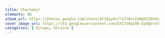 ```yaml
---
title: Chernobyl
elements: 88
album_url: https://photos.google.com/share/AF1QipOs7r17Y8zcG3NghIINSdt2F5f33IHE-OkhNLtq2azqzlBPjXESOuo-osfWKPLQqw?key=dmtfaFJHem9sbUs0ZEpPNG1kWUw3WWhQLVVfaGtn
cover_image_url: https://lh3.googleusercontent.com/5X1TV8qC0Q-GyUQzrV3lRVS5FwSRyDFYkGvIP6jB2dsuGYzs-rcem1OcHIPBQuqBcSQ0H24HcTEMVsTL1zDChPKToWBy4ss71najIGGXDuTcsWpKh6glE5MxpGVc7PquyqcPM9Lya1VedZwc9lFcDrT4j9P4gvISHKKA4aKIMcxYECb8Dv7Uj6dup2c9AKCo7uO1U705i2Qcto3pz2wKiozn-1kBQ5rxCarKHfzZ7LOulRm88p1gIl9hBRHnmDER-MyTSCt-Mhz0rULFSFCyM_MUe0DTjtAbruT_TxTiyO6HawmuSfRe9C-4vw5hFDUvqcqORrKvR02DJmfxLuhO3s_3vMQdyPBDEXgHyPySyqB5t2JWxygN_cShlHdiVYj2urE4OKfF7FuPEB8WvwR0uZrb6K6qV5I302tGPW-K-P5wP0LMRUcltSjc0zIQS25HAkcXkAwn_hgyPiuouEFBCARDocOy-YQf_47WP1orY3qkn1YlHSZZemESH5AyiYfUyfVx8ICET2hxv0I1GWRHhZcMwHpPnIkTGUgKBk4X-gYGdIQ2xjWX_f5yDV-oCTbllmxgukQJbsE46JxUAG7s00m44JdEOUiJS4I7bx7g2iA4fT4ya5C4OZyYJc-5QD-7vjIt1OeRE_VQu5Cq4VpZl88Xww=s195-p-k-no
categories: [ Europe, Ukraine ]
---
```

